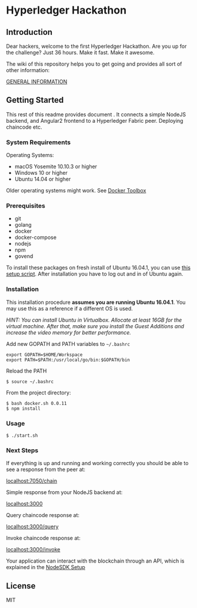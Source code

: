 # Hyperledger Hackathon
## Introduction
Dear hackers, welcome to the first Hyperledger Hackathon. Are you up for the challenge? Just 36 hours. Make it fast. Make it awesome.

The wiki of this repository helps you to get going and provides all sort of other information:

[GENERAL INFORMATION](https://github.com/timblankers/hyperledger-hackathon/wiki)

## Getting Started
This rest of this readme provides document . It connects a simple NodeJS backend, and Angular2 frontend to a Hyperledger Fabric peer. Deploying chaincode etc.

### System Requirements
Operating Systems:
* macOS Yosemite 10.10.3 or higher
* Windows 10 or higher
* Ubuntu 14.04 or higher

Older operating systems might work. See [Docker Toolbox](https://www.docker.com/products/docker-toolbox)

### Prerequisites
* git
* golang
* docker
* docker-compose
* nodejs
* npm
* govend

To install these packages on fresh install of Ubuntu 16.04.1, you can use [this setup script](docs/ubuntu.md). After installation you have to log out and in of Ubuntu again.

### Installation
This installation procedure __assumes you are running Ubuntu 16.04.1__. You may use this as a reference if a different OS is used.

*HINT: You can install Ubuntu in Virtualbox. Allocate at least 16GB for the virtual machine. After that, make sure you install the Guest Additions and increase the video memory for better performance.*

Add new GOPATH and PATH variables to `~/.bashrc`
```
export GOPATH=$HOME/Workspace
export PATH=$PATH:/usr/local/go/bin:$GOPATH/bin
```
Reload the PATH
```
$ source ~/.bashrc
```
From the project directory:
```
$ bash docker.sh 0.0.11
$ npm install
```

### Usage
```
$ ./start.sh
```

### Next Steps
If everything is up and running and working correctly you should be able to see a response from the peer at:

[localhost:7050/chain](http://localhost:7050/chain)

Simple response from your NodeJS backend at:

[localhost:3000](http://localhost:3000)

Query chaincode response at:

[localhost:3000/query](http://localhost:3000/query)

Invoke chaincode response at:

[localhost:3000/invoke](http://localhost:3000/invoke)

Your application can interact with the blockchain through an API, which is explained in the [NodeSDK Setup](http://hyperledger-fabric.readthedocs.io/en/latest/Setup/NodeSDK-setup/)

## License
MIT
